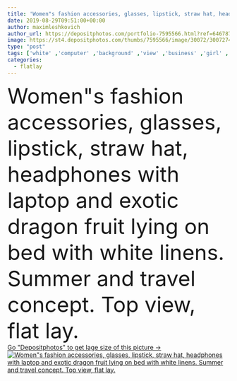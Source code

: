 ```yaml
---
title: 'Women"s fashion accessories, glasses, lipstick, straw hat, headphones with laptop and exotic dragon fruit lying on bed with white linens. Summer and travel concept. Top view, flat lay.'
date: 2019-08-29T09:51:00+00:00
author: maximleshkovich
author_url: https://depositphotos.com/portfolio-7595566.html?ref=64678756
image: https://st4.depositphotos.com/thumbs/7595566/image/30072/300727452/api_thumb_450.jpg?forcejpeg=true
type: "post"
tags: ['white' ,'computer' ,'background' ,'view' ,'business' ,'girl' ,'female' ,'summer' ,'beauty' ,'fruit' ,'style' ,'rustic' ,'cloth' ,'fashion' ,'accessory' ,'hat' ,'office' ,'lay' ,'home' ,'stylish' ,'woman' ,'keyboard' ,'laptop' ,'flat' ,'lifestyle' ,'work' ,'desk' ,'accessories' ,'feminine' ,'cosmetics' ,'clothes' ,'styled' ,'top' ,'sunglasses' ,'casual' ,'straw' ,'workspace' ,'lipstick' ,'dragon' ,'summertime' ,'blog' ,'minimal' ,'blogger' ,'pitaya' ,'freelance' ,'flatlay' ]
categories: 
  - flatlay
---
```

<div aling="center">
            <font size="60"> Women"s fashion accessories, glasses, lipstick, straw hat, headphones with laptop and exotic dragon fruit lying on bed with white linens. Summer and travel concept. Top view, flat lay.</font>   
</div>
<div>
    <a href='https://depositphotos.com/300727452/stock-photo-women-fashion-accessories-glasses-lipstick.html?ref=64678756' target=_blank > Go "Depositphotos" to get lage size of this picture ->
        <img href='https://depositphotos.com/300727452/stock-photo-women-fashion-accessories-glasses-lipstick.html?ref=64678756' src='https://st4.depositphotos.com/7595566/30072/i/950/depositphotos_300727452-stock-photo-women-fashion-accessories-glasses-lipstick.jpg?forcejpeg=true' alt='Women"s fashion accessories, glasses, lipstick, straw hat, headphones with laptop and exotic dragon fruit lying on bed with white linens. Summer and travel concept. Top view, flat lay.' >
    </a>
</div>
